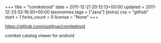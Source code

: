 +++
title = "comiketroid"
date = 2011-12-21 20:12:13+00:00
updated = 2011-12-23 02:19:30+00:00
taxonomies.tags = ["Java"]
[extra]
css = "github"
start = 1
forks_count = 0
license = "None"
+++

<https://github.com/ousttrue/comiketroid>

comiket catalog viewer for android

